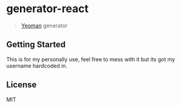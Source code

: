 # generator-react 

> [Yeoman](http://yeoman.io) generator

## Getting Started

This is for my personally use, feel free to mess with it but its got my username hardcoded in.

## License

MIT
